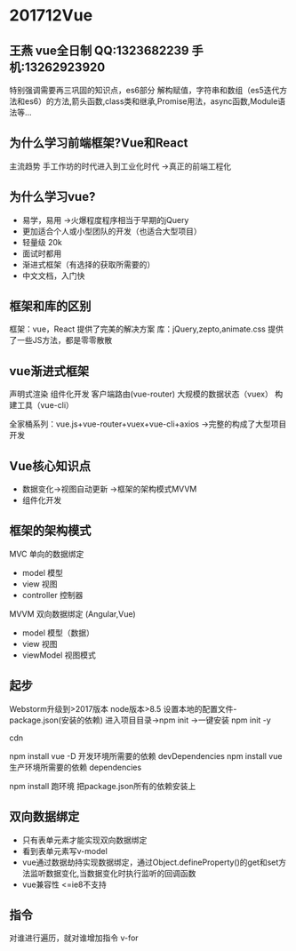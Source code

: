 # 201712Vue
## 王燕 vue全日制  QQ:1323682239 手机:13262923920

特别强调需要再三巩固的知识点，es6部分
解构赋值，字符串和数组（es5迭代方法和es6）的方法,箭头函数,class类和继承,Promise用法，async函数,Module语法等...

## 为什么学习前端框架?Vue和React
主流趋势 手工作坊的时代进入到工业化时代 ->真正的前端工程化

## 为什么学习vue?
 - 易学，易用 ->火爆程度程序相当于早期的jQuery
 - 更加适合个人或小型团队的开发（也适合大型项目）
 - 轻量级 20k
 - 面试时都用
 - 渐进式框架（有选择的获取所需要的）
 - 中文文档，入门快

## 框架和库的区别
 框架：vue，React 提供了完美的解决方案
 库：jQuery,zepto,animate.css 提供了一些JS方法，都是零零散散

## vue渐进式框架
声明式渲染 组件化开发 客户端路由(vue-router) 大规模的数据状态（vuex） 构建工具（vue-cli）

全家桶系列：vue.js+vue-router+vuex+vue-cli+axios
->完整的构成了大型项目开发

## Vue核心知识点
- 数据变化->视图自动更新 ->框架的架构模式MVVM
- 组件化开发

## 框架的架构模式
MVC  单向的数据绑定
- model 模型
- view  视图
- controller 控制器

MVVM 双向数据绑定 (Angular,Vue)
- model 模型（数据）
- view 视图
- viewModel 视图模式

## 起步
Webstorm升级到>2017版本
node版本>8.5
设置本地的配置文件-package.json(安装的依赖)
进入项目目录->npm init
->一键安装 npm init -y

cdn
<script src="https://cdn.jsdelivr.net/npm/vue"></script>
npm install vue -D  开发环境所需要的依赖 devDependencies
npm install vue     生产环境所需要的依赖 dependencies

npm install 跑环境 把package.json所有的依赖安装上

## 双向数据绑定
- 只有表单元素才能实现双向数据绑定
- 看到表单元素写v-model
- vue通过数据劫持实现数据绑定，通过Object.defineProperty()的get和set方法监听数据变化,当数据变化时执行监听的回调函数
- vue兼容性 <=ie8不支持

## 指令
对谁进行遍历，就对谁增加指令 v-for










